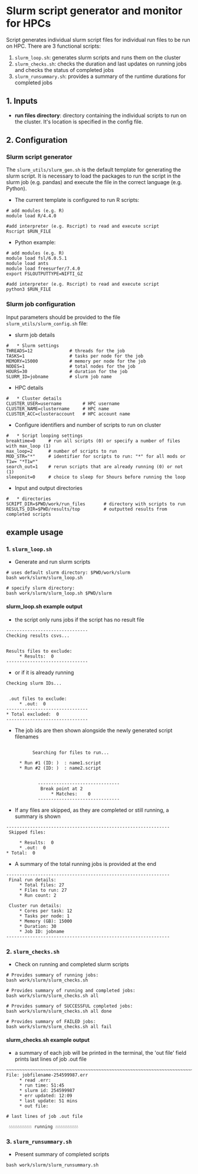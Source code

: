 # Slurm script generator and monitor for HPCs

Script generates individual slurm script files for individual run files to be run on HPC. There are 3 functional scripts:
1. `slurm_loop.sh`: generates slurm scripts and runs them on the cluster
2. `slurm_checks.sh`: checks the duration and last updates on running jobs and checks the status of completed jobs
3. `slurm_runsummary.sh`: provides a summary of the runtime durations for completed jobs



## 1. Inputs
- **run files directory**: directory containing the individual scripts to run on the cluster. It's location is specified in the config file.


## 2. Configuration

### Slurm script generator
The `slurm_utils/slurm_gen.sh` is the default template for generating the slurm script. It is necessary to load the packages to run the script in the slurm job (e.g. pandas) and execute the file in the correct language (e.g. Python).

- The current template is configured to run R scripts:
```
# add modules (e.g. R)
module load R/4.4.0

#add interpreter (e.g. Rscript) to read and execute script
Rscript $RUN_FILE
```
- Python example:
```
# add modules (e.g. R)
module load fsl/6.0.5.1
module load ants
module load freesurfer/7.4.0
export FSLOUTPUTTYPE=NIFTI_GZ

#add interpreter (e.g. Rscript) to read and execute script
python3 $RUN_FILE
```


### Slurm job configuration
Input parameters should be provided to the file `slurm_utils/slurm_config.sh` file:

- slurm job details
```
#   * Slurm settings
THREADS=12              # threads for the job
TASKS=1                 # tasks per node for the job
MEMORY=15000            # memory per node for the job
NODES=1                 # total nodes for the job
HOURS=30                # duration for the job
SLURM_ID=jobname        # slurm job name
```

- HPC details
```
#   * Cluster details
CLUSTER_USER=username        # HPC username
CLUSTER_NAME=clustername     # HPC name
CLUSTER_ACC=clusteraccount   # HPC account name
```

- Configure identifiers and number of scripts to run on cluster
```
#   * Script looping settings
breaktime=0     # run all scripts (0) or specify a number of files with max_loop (1)
max_loop=2      # number of scripts to run
MOD_STR="*"     # identifier for scripts to run: "*" for all mods or T1w= "*T1w*"
search_out=1    # rerun scripts that are already running (0) or not (1)
sleeponit=0     # choice to sleep for 5hours before running the loop
```

  - Input and output directories
```
#   * directories
SCRIPT_DIR=$PWD/work/run_files       # directory with scripts to run
RESULTS_DIR=$PWD/results/top         # outputted results from completed scripts
```


## example usage

### 1. `slurm_loop.sh`
- Generate and run slurm scripts
```
# uses default slurm directory: $PWD/work/slurm
bash work/slurm/slurm_loop.sh

# specify slurm directory:
bash work/slurm/slurm_loop.sh $PWD/slurm
```

#### slurm_loop.sh example output
- the script only runs jobs if the script has no result file
```
-------------------------------
Checking results csvs...        


Results files to exclude:
	 * Results:  0
-------------------------------
```
- or if it is already running
```
Checking slurm IDs...


 .out files to exclude:
	 * .out:  0
-------------------------------
* Total excluded:  0
-------------------------------
```
- The job ids are then shown alongside the newly generated script filenames
```

		  Searching for files to run...

	 * Run #1 (ID: )  : name1.script
	 * Run #2 (ID: )  : name2.script


			-------------------------------
			 Break point at 2
				 * Matches:    0
			-------------------------------
```
- If any files are skipped, as they are completed or still running, a summary is shown
```
--------------------------------------------------------------
 Skipped files:

	 * Results:  0
	 * .out:  0
* Total:  0

```
- A summary of the total running jobs is provided at the end
```
--------------------------------------------------------------
 Final run details:
	 * Total files: 27
	 * Files to run: 27
	 * Run count: 2

 Cluster run details:
	 * Cores per task: 12
	 * Tasks per node: 1
	 * Memory (GB): 15000
	 * Duration: 30
	 * Job ID: jobname
--------------------------------------------------------------
```


### 2. `slurm_checks.sh`
- Check on running and completed slurm scripts
```
# Provides summary of running jobs:
bash work/slurm/slurm_checks.sh

# Provides summary of running and completed jobs:
bash work/slurm/slurm_checks.sh all

# Provides summary of SUCCESSFUL completed jobs:
bash work/slurm/slurm_checks.sh all done

# Provides summary of FAILED jobs:
bash work/slurm/slurm_checks.sh all fail

```
#### slurm_checks.sh example output
- a summary of each job will be printed in the terminal, the 'out file' field prints last lines of job .out file

```
~~~~~~~~~~~~~~~~~~~~~~~~~~~~~~~~~~~~~~~~~~~~~~~~~~~~~~~~~~~~~~~~~~~~~~~~~~~~~~~~~~~~~~~~~~~~~~
File: jobfilename-254599987.err
	 * read .err:
	 * run time: 51:45
	 * slurm id: 254599987
	 * err updated: 12:09
	 * last update: 51 mins
	 * out file:

# last lines of job .out file

 💧💧💧💧💧💧💧💧💧💧💧💧💧 running 💧💧💧💧💧💧💧💧💧💧💧💧💧

```

### 3. `slurm_runsummary.sh`
- Present summary of completed scripts
```
bash work/slurm/slurm_runsummary.sh
```
